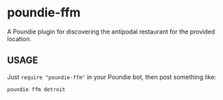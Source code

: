# poundie-ffm

A Poundie plugin for discovering the antipodal restaurant for the provided location.

## USAGE

Just `require "poundie-ffm"` in your Poundie bot, then post something like:

    poundie ffm detroit